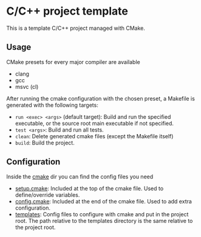 # C/C++ project template

This is a template C/C++ project managed with CMake.

## Usage
CMake presets for every major compiler are available
- clang
- gcc
- msvc (cl)

After running the cmake configuration with the chosen preset, a Makefile is generated with the following targets:
- `run <exec> <args>` (default target): Build and run the specified executable, or the source root main executable if not specified.
- `test <args>`: Build and run all tests.
- `clean`: Delete generated cmake files (except the Makefile itself)
- `build`: Build the project.

## Configuration
Inside the [cmake](./cmake/) dir you can find the config files you need
- [setup.cmake](./cmake/setup.cmake): Included at the top of the cmake file. Used to define/override variables.
- [config.cmake](./cmake/config.cmake): Included at the end of the cmake file. Used to add extra configuration.
- [templates](./templates): Config files to configure with cmake and put in the project root. The path relative to the templates directory is the same relative to the project root.
